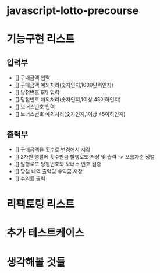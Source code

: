 # javascript-lotto-precourse

# 기능구현 리스트
## 입력부
- [] 구매금액 입력
- [] 구매금액 예외처리(숫자인지,1000단위인지)
- [] 당첨번호 6개 입력
- [] 당첨번호 예외처리(숫자인지,1이상 45이하인지)
- [] 보너스번호 입력
- [] 보너스번호 예외처리(숫자인지,1이상 45이하인지)

## 출력부
- [] 구매금액을 횟수로 변경해서 저장
- [] 2차원 행렬에 횟수만큼 발행로또 저장 및 출력 -> 오름차순 정렬
- [] 발행로또 당첨번호와 보너스 번호 검증
- [] 당첨 내역 출력및 수익금 저장
- [] 수익률 출력

# 리팩토링 리스트

# 추가 테스트케이스

# 생각해볼 것들
